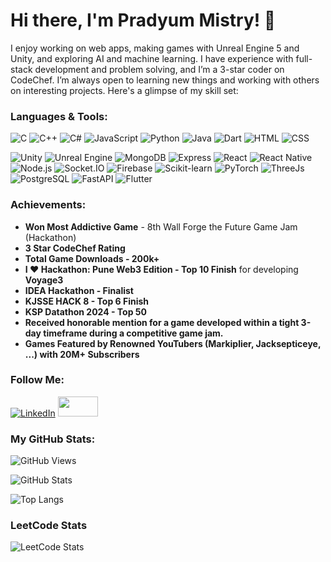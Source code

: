 # Hi there, I'm Pradyum Mistry! 👋

I enjoy working on web apps, making games with Unreal Engine 5 and Unity, and exploring AI and machine learning. I have experience with full-stack development and problem solving, and I’m a 3-star coder on CodeChef. I’m always open to learning new things and working with others on interesting projects.
Here's a glimpse of my skill set:

### Languages & Tools:

![C](https://img.shields.io/badge/-C-00599C?style=for-the-badge&logo=c)
![C++](https://img.shields.io/badge/-C++-00599C?style=for-the-badge&logo=c%2B%2B)
![C#](https://img.shields.io/badge/-C%23-239120?style=for-the-badge&logo=c-sharp)
![JavaScript](https://img.shields.io/badge/-JavaScript-F7DF1E?style=for-the-badge&logo=javascript)
![Python](https://img.shields.io/badge/-Python-3776AB?style=for-the-badge&logo=python)
![Java](https://img.shields.io/badge/Java-ED8B00?style=for-the-badge&logo=java&logoColor=white)
![Dart](https://img.shields.io/badge/-Dart-0175C2?style=for-the-badge&logo=dart)
![HTML](https://img.shields.io/badge/-HTML-E34F26?style=for-the-badge&logo=html5)
![CSS](https://img.shields.io/badge/-CSS-1572B6?style=for-the-badge&logo=css3)

![Unity](https://img.shields.io/badge/-Unity-000000?style=for-the-badge&logo=unity)  ![Unreal Engine](https://img.shields.io/badge/-Unreal%20Engine-313131?style=for-the-badge&logo=unreal-engine)  ![MongoDB](https://img.shields.io/badge/-MongoDB-47A248?style=for-the-badge&logo=mongodb&logoColor=white)  ![Express](https://img.shields.io/badge/-Express-000000?style=for-the-badge&logo=express)  ![React](https://img.shields.io/badge/-React-61DAFB?style=for-the-badge&logo=react)  ![React Native](https://img.shields.io/badge/-React%20Native-61DAFB?style=for-the-badge&logo=react&logoColor=white)  ![Node.js](https://img.shields.io/badge/-Node.js-339933?style=for-the-badge&logo=node.js&logoColor=white)  ![Socket.IO](https://img.shields.io/badge/-Socket.IO-010101?style=for-the-badge&logo=socket.io)  ![Firebase](https://img.shields.io/badge/-Firebase-FFCA28?style=for-the-badge&logo=firebase)  ![Scikit-learn](https://img.shields.io/badge/Scikit--learn-F7931E?style=for-the-badge&logo=scikit-learn&logoColor=white)  ![PyTorch](https://img.shields.io/badge/PyTorch-EE4C2C?style=for-the-badge&logo=pytorch&logoColor=white)  ![ThreeJs](https://img.shields.io/badge/Three.js-000000?style=for-the-badge&logo=three.js&logoColor=white)  ![PostgreSQL](https://img.shields.io/badge/PostgreSQL-336791?style=for-the-badge&logo=postgresql&logoColor=white)  ![FastAPI](https://img.shields.io/badge/FastAPI-009688?style=for-the-badge&logo=fastapi&logoColor=white) ![Flutter](https://img.shields.io/badge/-Flutter-02569B?style=for-the-badge&logo=flutter)

### Achievements:
- **Won Most Addictive Game** - 8th Wall Forge the Future Game Jam (Hackathon)
- **3 Star CodeChef Rating**
- **Total Game Downloads - 200k+**
- **I ❤️ Hackathon: Pune Web3 Edition - Top 10 Finish** for developing **Voyage3**
- **IDEA Hackathon - Finalist**
- **KJSSE HACK 8 - Top 6 Finish**
- **KSP Datathon 2024 - Top 50**
- **Received honorable mention for a game developed within a tight 3-day timeframe during a competitive game jam.**
- **Games Featured by Renowned YouTubers (Markiplier, Jacksepticeye, ...) with 20M+ Subscribers**

### Follow Me:

[![LinkedIn](https://img.shields.io/badge/-LinkedIn-0077B5?style=for-the-badge&logo=linkedin)](https://www.linkedin.com/in/pradyum-mistry/)
<a href="https://altf4-games.itch.io/" target="_blank"><img src="https://static.itch.io/images/logo-white-new.svg" width="64" height="32"></a>

### My GitHub Stats:

![GitHub Views](https://komarev.com/ghpvc/?username=altf4-games)

![GitHub Stats](https://github-readme-stats.vercel.app/api?username=AltF4-Games&show_icons=true&theme=radical)

![Top Langs](https://github-readme-stats.vercel.app/api/top-langs/?username=AltF4-Games&layout=compact&theme=radical)

### LeetCode Stats

![LeetCode Stats](https://leetcard.jacoblin.cool/pradyum_mistry?theme=dark&font=Varela&ext=contest)
